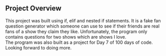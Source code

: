 ## Project Overview  
This project was built using if, elif and nested if statements. It is a fake fan question generator which someone can use to see if their friends are real fans of a show they claim they like. Unfortunately, the program only contains questions for two shows which are shows I love.  
The program was also built as a project for Day 7 of 100 days of code. Looking forward to doing more. 